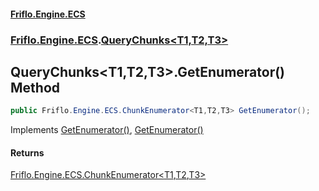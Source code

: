 #### [Friflo.Engine.ECS](index.md 'index')
### [Friflo.Engine.ECS](Friflo.Engine.ECS.md 'Friflo.Engine.ECS').[QueryChunks&lt;T1,T2,T3&gt;](QueryChunks_T1,T2,T3_.md 'Friflo.Engine.ECS.QueryChunks<T1,T2,T3>')

## QueryChunks<T1,T2,T3>.GetEnumerator() Method

```csharp
public Friflo.Engine.ECS.ChunkEnumerator<T1,T2,T3> GetEnumerator();
```

Implements [GetEnumerator()](https://docs.microsoft.com/en-us/dotnet/api/System.Collections.Generic.IEnumerable-1.GetEnumerator 'System.Collections.Generic.IEnumerable`1.GetEnumerator'), [GetEnumerator()](https://docs.microsoft.com/en-us/dotnet/api/System.Collections.IEnumerable.GetEnumerator 'System.Collections.IEnumerable.GetEnumerator')

#### Returns
[Friflo.Engine.ECS.ChunkEnumerator&lt;](ChunkEnumerator_T1,T2,T3_.md 'Friflo.Engine.ECS.ChunkEnumerator<T1,T2,T3>')[T1](QueryChunks_T1,T2,T3_.md#Friflo.Engine.ECS.QueryChunks_T1,T2,T3_.T1 'Friflo.Engine.ECS.QueryChunks<T1,T2,T3>.T1')[,](ChunkEnumerator_T1,T2,T3_.md 'Friflo.Engine.ECS.ChunkEnumerator<T1,T2,T3>')[T2](QueryChunks_T1,T2,T3_.md#Friflo.Engine.ECS.QueryChunks_T1,T2,T3_.T2 'Friflo.Engine.ECS.QueryChunks<T1,T2,T3>.T2')[,](ChunkEnumerator_T1,T2,T3_.md 'Friflo.Engine.ECS.ChunkEnumerator<T1,T2,T3>')[T3](QueryChunks_T1,T2,T3_.md#Friflo.Engine.ECS.QueryChunks_T1,T2,T3_.T3 'Friflo.Engine.ECS.QueryChunks<T1,T2,T3>.T3')[&gt;](ChunkEnumerator_T1,T2,T3_.md 'Friflo.Engine.ECS.ChunkEnumerator<T1,T2,T3>')